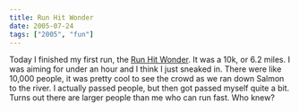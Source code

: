 ```yaml
---
title: Run Hit Wonder
date: 2005-07-24
tags: ["2005", "fun"]
---
```

Today I finished my first run, the <a href="http://www.nikerunhitwonder.com">Run Hit Wonder</a>.  It was a 10k, or 6.2 miles.  I was aiming for under an hour and I think I just sneaked in.
There were like 10,000 people, it was pretty cool to see the crowd as we ran down Salmon to the river.  I actually passed people, but then got passed myself quite a bit.  Turns out there are larger people than me who can run fast.  Who knew?
